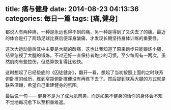 title: 痛与健身
date: 2014-08-23 04:13:36
categories: 每日一篇
tags: [痛,健身]
---
都说人有两种痛，一种是永远也得不到的痛，另一种是得到了又失去了的痛。最近的体会是打了两场足球比赛后便浑身酸痛，才发现长期坚持身体训练的重要性。

这次大运动量后其中主要是大腿的酸痛，这也让我知道了原来跑步只能锻炼小腿，结果忽视了大腿的锻炼。不过还好一直保持者跑步的习惯，至少每周有一两次，虽然肌肉有些拉伤，但总算恢复得比较快。

这时想起了已经垫底的《囚徒健身》，翻开一看，想起了当初按照上面的之时联系俯卧撑的经历，练到窄距俯卧撑便没有再练下去了。然后提到联系大腿的方式就是联系深蹲，希望自己重建健身的氛围。

最后说一句——
健身不是为了成为肌肉男，而是如果不健身的话你的身体会不知不觉地每况愈下以至积重难返。